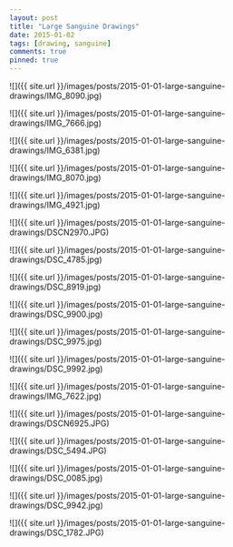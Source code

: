 ```yaml
---
layout: post
title: "Large Sanguine Drawings"
date: 2015-01-02
tags: [drawing, sanguine]
comments: true
pinned: true
---
```

![]({{ site.url }}/images/posts/2015-01-01-large-sanguine-drawings/IMG_8090.jpg)

![]({{ site.url }}/images/posts/2015-01-01-large-sanguine-drawings/IMG_7666.jpg)

![]({{ site.url }}/images/posts/2015-01-01-large-sanguine-drawings/IMG_6381.jpg)

![]({{ site.url }}/images/posts/2015-01-01-large-sanguine-drawings/IMG_8070.jpg)

![]({{ site.url }}/images/posts/2015-01-01-large-sanguine-drawings/IMG_4921.jpg)

![]({{ site.url }}/images/posts/2015-01-01-large-sanguine-drawings/DSCN2970.JPG)

![]({{ site.url }}/images/posts/2015-01-01-large-sanguine-drawings/DSC_4785.jpg)

![]({{ site.url }}/images/posts/2015-01-01-large-sanguine-drawings/DSC_8919.jpg)

![]({{ site.url }}/images/posts/2015-01-01-large-sanguine-drawings/DSC_9900.jpg)

![]({{ site.url }}/images/posts/2015-01-01-large-sanguine-drawings/DSC_9975.jpg)

![]({{ site.url }}/images/posts/2015-01-01-large-sanguine-drawings/DSC_9992.jpg)

![]({{ site.url }}/images/posts/2015-01-01-large-sanguine-drawings/IMG_7622.jpg)

![]({{ site.url }}/images/posts/2015-01-01-large-sanguine-drawings/DSCN6925.JPG)

![]({{ site.url }}/images/posts/2015-01-01-large-sanguine-drawings/DSC_5494.JPG)

![]({{ site.url }}/images/posts/2015-01-01-large-sanguine-drawings/DSC_0085.jpg)

![]({{ site.url }}/images/posts/2015-01-01-large-sanguine-drawings/DSC_9942.jpg)

![]({{ site.url }}/images/posts/2015-01-01-large-sanguine-drawings/DSC_1782.JPG)
